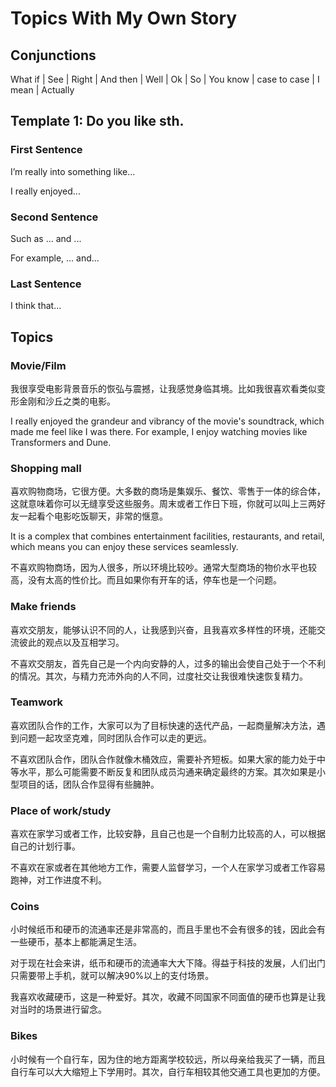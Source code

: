 # Topics With My Own Story

## Conjunctions

What if | See | Right | And then | Well | Ok | So | You know | case to case | I mean | Actually

## Template 1: Do you like sth.

### First Sentence

I’m really into something like...

I really enjoyed...

### Second Sentence

Such as ... and ...

For example, ... and...

### Last Sentence

I think that...

## Topics

### Movie/Film

我很享受电影背景音乐的恢弘与震撼，让我感觉身临其境。比如我很喜欢看类似变形金刚和沙丘之类的电影。

I really enjoyed the grandeur and vibrancy of the movie's soundtrack, which made me feel like I was there. For example, I enjoy watching movies like Transformers and Dune.

### Shopping mall

喜欢购物商场，它很方便。大多数的商场是集娱乐、餐饮、零售于一体的综合体，这就意味着你可以无缝享受这些服务。周末或者工作日下班，你就可以叫上三两好友一起看个电影吃饭聊天，非常的惬意。

It is a complex that combines entertainment facilities, restaurants, and retail, which means you can enjoy these services seamlessly.

不喜欢购物商场，因为人很多，所以环境比较吵。通常大型商场的物价水平也较高，没有太高的性价比。而且如果你有开车的话，停车也是一个问题。

### Make friends

喜欢交朋友，能够认识不同的人，让我感到兴奋，且我喜欢多样性的环境，还能交流彼此的观点以及互相学习。

不喜欢交朋友，首先自己是一个内向安静的人，过多的输出会使自己处于一个不利的情况。其次，与精力充沛外向的人不同，过度社交让我很难快速恢复精力。

### Teamwork

喜欢团队合作的工作，大家可以为了目标快速的迭代产品，一起商量解决方法，遇到问题一起攻坚克难，同时团队合作可以走的更远。

不喜欢团队合作，团队合作就像木桶效应，需要补齐短板。如果大家的能力处于中等水平，那么可能需要不断反复和团队成员沟通来确定最终的方案。其次如果是小型项目的话，团队合作显得有些臃肿。

### Place of work/study

喜欢在家学习或者工作，比较安静，且自己也是一个自制力比较高的人，可以根据自己的计划行事。

不喜欢在家或者在其他地方工作，需要人监督学习，一个人在家学习或者工作容易跑神，对工作进度不利。

### Coins

小时候纸币和硬币的流通率还是非常高的，而且手里也不会有很多的钱，因此会有一些硬币，基本上都能满足生活。

对于现在社会来讲，纸币和硬币的流通率大大下降。得益于科技的发展，人们出门只需要带上手机，就可以解决90%以上的支付场景。

我喜欢收藏硬币，这是一种爱好。其次，收藏不同国家不同面值的硬币也算是让我对当时的场景进行留念。

### Bikes

小时候有一个自行车，因为住的地方距离学校较远，所以母亲给我买了一辆，而且自行车可以大大缩短上下学用时。其次，自行车相较其他交通工具也更加的方便。